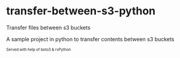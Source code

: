 # transfer-between-s3-python
Transfer files between s3 buckets 


 A sample project in python to transfer contents between  s3 buckets
 
   <sub><sup>Served with help of boto3 & rxPython</sup></sub>
 
 
